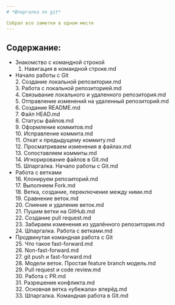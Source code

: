 ```yaml
---
# *Шпаргалка по git*

Собрал все заметки в одном месте
---
```


## Содержание:  
* Знакомство с командной строкой  
  1. Навигация в командной строке.md  
* Начало работы с Git  
  2. Создание локальной репозитории.md  
  3. Работа с локальной репозиторией.md  
  4. Связывание локального и удаленного репозитория.md  
  5. Отправление изменений на удаленный репозиторий.md  
  6. Создание README.md  
  7. Файл HEAD.md  
  8. Статусы файлов.md  
  9. Оформление коммитов.md  
  10. Исправление коммита.md  
  11. Откат к предыдущему коммиту.md  
  12. Просматриваем изменения в файлах.md  
  13. Сопоставляем коммиты.md  
  14. Игнорирование файлов в Git.md  
  15. Шпаргалка. Начало работы с Git.md  
* Работа с ветками  
  16. Клонируем репозиторий.md  
  17. Выполняем Fork.md  
  18. Ветка, создание, переключение между ними.md  
  19. Сравнение веток.md  
  20. Слияние и удаление веток.md  
  21. Пушим ветки на GitHub.md  
  22. Создание pull request.md  
  23. Забираем изменения из удалённого репозитория.md  
  24. Шпаргалка. Работа с ветками.md  
* Продвинутая командная работа с Git  
  25. Что такое fast-forward.md  
  26. Non-fast-forward.md  
  27. git push и fast-forward.md  
  28. Модели веток. Простая feature branch модель.md  
  29. Pull request и code review.md  
  30. Работа с PR.md  
  31. Разрешение конфликта.md  
  32. Основная ветка «убежала» вперёд.md  
  33. Шпаргалка. Командная работа в Git.md  